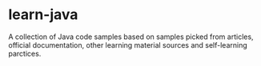 # learn-java
A collection of Java code samples based on samples picked from articles, official documentation, other learning material sources and self-learning parctices.
